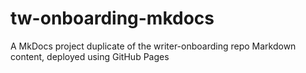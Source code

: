 # tw-onboarding-mkdocs
A MkDocs project duplicate of the writer-onboarding repo Markdown content, deployed using GitHub Pages
